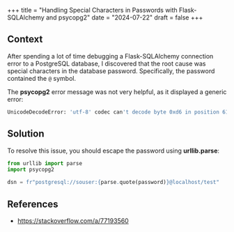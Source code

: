 +++
title = "Handling Special Characters in Passwords with Flask-SQLAlchemy and psycopg2"
date = "2024-07-22"
draft = false
+++

## Context

After spending a lot of time debugging a Flask-SQLAlchemy connection error to a PostgreSQL database, 
I discovered that the root cause was special characters in the database password. Specifically, the password contained the `@` symbol.

The **psycopg2** error message was not very helpful, as it displayed a generic error:

```bash
UnicodeDecodeError: 'utf-8' codec can't decode byte 0xd6 in position 61: invalid continuation byte
```

## Solution

To resolve this issue, you should escape the password using **urllib.parse**:

```python
from urllib import parse
import psycopg2

dsn = fr"postgresql://souser:{parse.quote(password)}@localhost/test"
```

## References

* https://stackoverflow.com/a/77193560